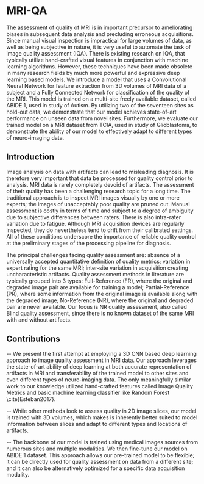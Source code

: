 # MRI-QA
The assessment of quality of MRI is in important precursor to ameliorating biases in subsequent data analysis and precluding erroneous acquisitions. Since manual visual inspection is impractical for large volumes of data, as well as being subjective in nature, it is very useful to automate the task of image quality assessment (IQA). There is existing research on IQA, that typically utilize hand-crafted visual features in conjunction with machine learning algorithms. However, these techniques have been made obsolete in many research fields by much more powerful and expressive deep learning based models. We introduce a model that uses a Convolutional Neural Network for  feature extraction from 3D volumes of MRI data of a subject and a Fully Connected Network for classification of the quality of the MRI. This model is trained on a multi-site freely available dataset, called ABIDE 1, used in study of Autism. By utilizing two of the seventeen sites as hold-out data, we demonstrate that our model achieves state-of-art performance on unseen data from novel sites. Furthermore, we evaluate our trained model on a MRI dataset from TCIA, used in study of Glioblastoma, to demonstrate the ability of our model to effectively adapt to different types of neuro-imaging data.

## Introduction
Image analysis on data with artifacts can lead to misleading diagnosis. It is therefore very important that data be processed for quality control prior to analysis. MRI data is rarely completely devoid of artifacts. The assessment of their quality has been a challenging research topic for a long time. The traditional approach is to inspect MRI images visually by one or more experts; the images of unacceptably poor quality are pruned out. Manual assessment is costly in terms of time and subject to a degree of ambiguity due to subjective differences between raters. There is also intra-rater variation due to fatigue. Although MRI acquisition devices are regularly inspected, they do nevertheless tend to drift from their calibrated settings. All of these conditions underscore the importance of reliable quality control at the preliminary stages of the processing pipeline for diagnosis.

The principal challenges facing quality assessment are: absence of a universally accepted quantitative definition of quality metrics; variation in expert rating for the same MRI; inter-site variation in acquisition creating uncharacteristic artifacts. Quality assessment methods in literature are typically grouped into 3 types: Full-Reference (FR), where the original and degraded image pair are available for training a model; Partial-Reference (PR), where some information from the original image is available along with the degraded image; No-Reference (NR), where the original and degraded pair are never available. Our focus is NR quality assessment, also called Blind quality assessment, since there is no known dataset of the same MRI with and without artifacts.

## Contributions

-- We present the first attempt at employing a 3D CNN based deep learning approach to image quality assessment in MRI data. Our approach leverages the state-of-art ability of deep learning at both accurate representation of artifacts in MRI and transferability of the trained model to other sites and even different types of neuro-imaging data. The only meaningfully similar work to our knowledge utilized hand-crafted features called Image Quality Metrics and basic machine learning classifier like Random Forest \cite{Esteban2017}.

-- While other methods look to assess quality in 2D image slices, our model is trained with 3D volumes, which makes is inherently better suited to model information between slices and adapt to different types and locations of artifacts.

-- The backbone of our model is trained using medical images sources from numerous sites and multiple modalities. We then fine-tune our model on ABIDE 1 dataset. This approach allows our pre-trained model to be flexible; it can be directly used for quality assessment on data from a different site; and it can also be alternatively optimized for a specific data acquisition modality.

